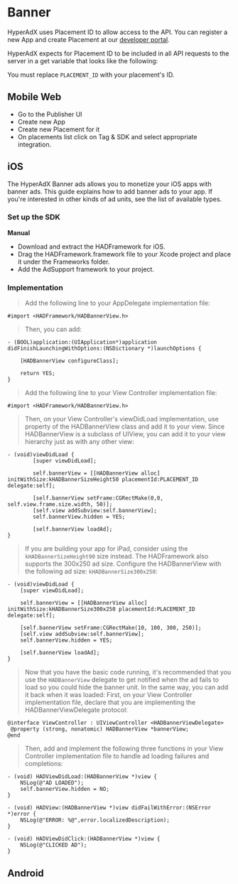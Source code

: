 # Banner

HyperAdX uses Placement ID to allow access to the API. You can register a new App and create Placement at our [developer portal](http://hyperadx.com/publishers/sign_in).

HyperAdX expects for Placement ID to be included in all API requests to the server in a get variable that looks like the following:

<aside class="notice">
You must replace <code>PLACEMENT_ID</code> with your placement's ID.
</aside>

## Mobile Web

* Go to the Publisher UI
* Create new App
* Create new Placement for it
* On placements list click on Tag & SDK and select appropriate integration.

## iOS

The HyperAdX Banner ads allows you to monetize your iOS apps with banner ads. This guide explains how to add banner ads to your app. If you're interested in other kinds of ad units, see the list of available types.

### Set up the SDK

**Manual**

* Download and extract the HADFramework for iOS.
* Drag the HADFramework.framework file to your Xcode project and place it under the Frameworks folder.
* Add the AdSupport framework to your project.

### Implementation

> Add the following line to your AppDelegate implementation file:

```objective_c
#import <HADFramework/HADBannerView.h>
```

> Then, you can add:

```objective_c
- (BOOL)application:(UIApplication*)application didFinishLaunchingWithOptions:(NSDictionary *)launchOptions {

    [HADBannerView configureClass];

    return YES;
}
```

> Add the following line to your View Controller implementation file:

```objective_c
#import <HADFramework/HADBannerView.h>
```

> Then, on your View Controller's viewDidLoad implementation, use property of the HADBannerView class and add it to your view. Since HADBannerView is a subclass of UIView, you can add it to your view hierarchy just as with any other view:

```objective_c
- (void)viewDidLoad {
		[super viewDidLoad];

		self.bannerView = [[HADBannerView alloc] initWithSize:kHADBannerSizeHeight50 placementId:PLACEMENT_ID delegate:self];

		[self.bannerView setFrame:CGRectMake(0,0, self.view.frame.size.width, 50)];
		[self.view addSubview:self.bannerView];
		self.bannerView.hidden = YES;

		[self.bannerView loadAd];
}
```

> If you are building your app for iPad, consider using the `kHADBannerSizeHeight90` size instead. The HADFramework also supports the 300x250 ad size. Configure the HADBannerView with the following ad size: `kHADBannerSize300x250`:

```objective_c
- (void)viewDidLoad {
    [super viewDidLoad];

    self.bannerView = [[HADBannerView alloc] initWithSize:kHADBannerSize300x250 placementId:PLACEMENT_ID delegate:self];

    [self.bannerView setFrame:CGRectMake(10, 100, 300, 250)];
    [self.view addSubview:self.bannerView];
    self.bannerView.hidden = YES;

   	[self.bannerView loadAd];
}
```

> Now that you have the basic code running, it's recommended that you use the `HADBannerView` delegate to get notified when the ad fails to load so you could hide the banner unit. In the same way, you can add it back when it was loaded:
First, on your View Controller implementation file, declare that you are implementing the HADBannerViewDelegate protocol:

```objective_c
@interface ViewController : UIViewController <HADBannerViewDelegate>
 @property (strong, nonatomic) HADBannerView *bannerView;
@end
```

> Then, add and implement the following three functions in your View Controller implementation file to handle ad loading failures and completions:

```objective_c
- (void) HADViewDidLoad:(HADBannerView *)view {
    NSLog(@"AD LOADED");
    self.bannerView.hidden = NO;
}

- (void) HADView:(HADBannerView *)view didFailWithError:(NSError *)error {
    NSLog(@"ERROR: %@",error.localizedDescription);
}

- (void) HADViewDidClick:(HADBannerView *)view {
    NSLog(@"CLICKED AD");
}
```

## Android
